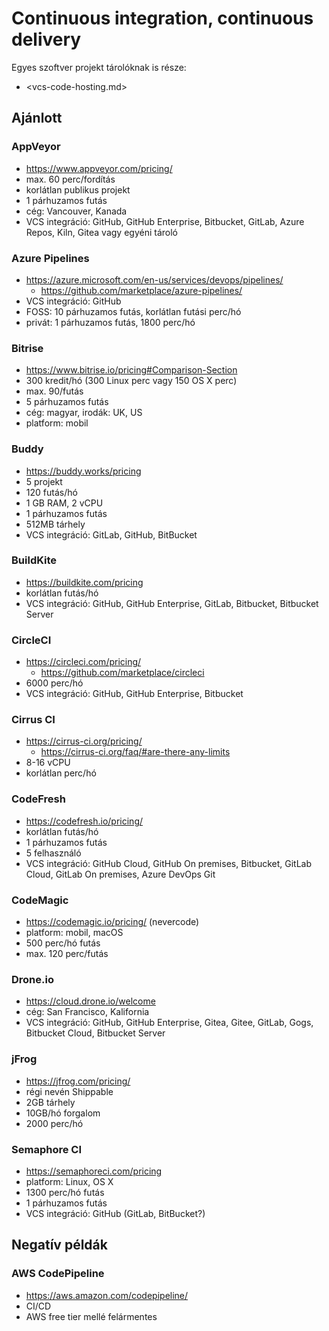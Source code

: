 # Continuous integration, continuous delivery

Egyes szoftver projekt tárolóknak is része:

* <vcs-code-hosting.md>

## Ajánlott

### AppVeyor

* https://www.appveyor.com/pricing/
* max. 60 perc/fordítás
* korlátlan publikus projekt
* 1 párhuzamos futás
* cég: Vancouver, Kanada
* VCS integráció: GitHub, GitHub Enterprise, Bitbucket, GitLab, Azure Repos, Kiln, Gitea vagy egyéni tároló

### Azure Pipelines

* https://azure.microsoft.com/en-us/services/devops/pipelines/
  * https://github.com/marketplace/azure-pipelines/
* VCS integráció: GitHub
* FOSS: 10 párhuzamos futás, korlátlan futási perc/hó
* privát: 1 párhuzamos futás, 1800 perc/hó

### Bitrise

* https://www.bitrise.io/pricing#Comparison-Section
* 300 kredit/hó (300 Linux perc vagy 150 OS X perc)
* max. 90/futás
* 5 párhuzamos futás
* cég: magyar, irodák: UK, US
* platform: mobil

### Buddy

* https://buddy.works/pricing
* 5 projekt
* 120 futás/hó
* 1 GB RAM, 2 vCPU
* 1 párhuzamos futás
* 512MB tárhely
* VCS integráció: GitLab, GitHub, BitBucket

### BuildKite

* https://buildkite.com/pricing
* korlátlan futás/hó
* VCS integráció: GitHub, GitHub Enterprise, GitLab, Bitbucket, Bitbucket Server

### CircleCI

* https://circleci.com/pricing/
  * https://github.com/marketplace/circleci
* 6000 perc/hó
* VCS integráció: GitHub, GitHub Enterprise, Bitbucket

### Cirrus CI

* https://cirrus-ci.org/pricing/
  * https://cirrus-ci.org/faq/#are-there-any-limits
* 8-16 vCPU
* korlátlan perc/hó

### CodeFresh

* https://codefresh.io/pricing/
* korlátlan futás/hó
* 1 párhuzamos futás
* 5 felhasználó
* VCS integráció: GitHub Cloud, GitHub On premises, Bitbucket, GitLab Cloud, GitLab On premises, Azure DevOps Git

### CodeMagic

* https://codemagic.io/pricing/ (nevercode)
* platform: mobil, macOS
* 500 perc/hó futás
* max. 120 perc/futás

### Drone.io

* https://cloud.drone.io/welcome
* cég: San Francisco, Kalifornia
* VCS integráció: GitHub, GitHub Enterprise, Gitea, Gitee, GitLab, Gogs, Bitbucket Cloud, Bitbucket Server

### jFrog

* https://jfrog.com/pricing/
* régi nevén Shippable
* 2GB tárhely
* 10GB/hó forgalom
* 2000 perc/hó

### Semaphore CI

* https://semaphoreci.com/pricing
* platform: Linux, OS X
* 1300 perc/hó futás
* 1 párhuzamos futás
* VCS integráció: GitHub (GitLab, BitBucket?)

## Negatív példák

### AWS CodePipeline

* https://aws.amazon.com/codepipeline/
* CI/CD
* AWS free tier mellé felármentes
